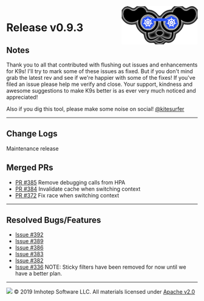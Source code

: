 <img src="https://raw.githubusercontent.com/derailed/k9s/master/assets/k9s_small.png" align="right" width="200" height="auto"/>

# Release v0.9.3

## Notes

Thank you to all that contributed with flushing out issues and enhancements for K9s! I'll try to mark some of these issues as fixed. But if you don't mind grab the latest rev and see if we're happier with some of the fixes! If you've filed an issue please help me verify and close. Your support, kindness and awesome suggestions to make K9s better is as ever very much noticed and appreciated!

Also if you dig this tool, please make some noise on social! [@kitesurfer](https://twitter.com/kitesurfer)

---

## Change Logs

Maintenance release

## Merged PRs

* [PR #385](https://github.com/kswapd/k10s/pull/385) Remove debugging calls from HPA
* [PR #384](https://github.com/kswapd/k10s/issues/384) Invalidate cache when switching context
* [PR #372](https://github.com/kswapd/k10s/pull/372) Fix race when switching context

---

## Resolved Bugs/Features

* [Issue #392](https://github.com/kswapd/k10s/issues/392)
* [Issue #389](https://github.com/kswapd/k10s/issues/389)
* [Issue #386](https://github.com/kswapd/k10s/issues/386)
* [Issue #383](https://github.com/kswapd/k10s/issues/383)
* [Issue #382](https://github.com/kswapd/k10s/issues/382)
* [Issue #336](https://github.com/kswapd/k10s/issues/336) NOTE: Sticky filters have been removed for now until we have a better plan.

---

<img src="https://raw.githubusercontent.com/derailed/k9s/master/assets/imhotep_logo.png" width="32" height="auto"/> © 2019 Imhotep Software LLC. All materials licensed under [Apache v2.0](http://www.apache.org/licenses/LICENSE-2.0)
